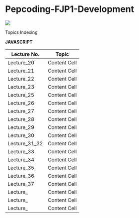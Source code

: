 # Pepcoding-FJP1-Development

  <img src="https://creativewebplanet.com/wp-content/uploads/2018/05/home-gif.gif">

Topics Indexing

__JAVASCRIPT__

Lecture No.   | Topic
------------- | -------------
Lecture_20    | Content Cell
Lecture_21    | Content Cell
Lecture_22    | Content Cell
Lecture_23    | Content Cell
Lecture_25    | Content Cell
Lecture_26    | Content Cell
Lecture_27    | Content Cell
Lecture_28    | Content Cell
Lecture_29    | Content Cell
Lecture_30    | Content Cell
Lecture_31_32 | Content Cell
Lecture_33    | Content Cell
Lecture_34    | Content Cell
Lecture_35    | Content Cell
Lecture_36    | Content Cell
Lecture_37    | Content Cell
Lecture_      | Content Cell
Lecture_      | Content Cell
Lecture_      | Content Cell
